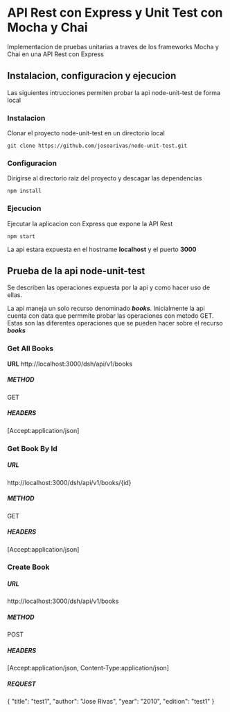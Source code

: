 # API Rest con Express y Unit Test con Mocha y Chai
Implementacion de pruebas unitarias a traves de los frameworks Mocha y Chai en una API Rest con Express

## Instalacion, configuracion y ejecucion
Las siguientes intrucciones permiten probar la api node-unit-test de forma local

### Instalacion
Clonar el proyecto node-unit-test en un directorio local
```
git clone https://github.com/josearivas/node-unit-test.git
```

### Configuracion
Dirigirse al directorio raiz del proyecto y descagar las dependencias
```
npm install
```

### Ejecucion
Ejecutar la aplicacion con Express que expone la API Rest
```
npm start
```

La api estara expuesta en el hostname **localhost** y el puerto **3000**

## Prueba de la api node-unit-test
Se describen las operaciones expuesta por la api y como hacer uso de ellas.

La api maneja un solo recurso denominado ***books***. Inicialmente la api cuenta con data que permmite probar las operaciones con metodo GET. Estas son las diferentes operaciones que se pueden hacer sobre el recurso ***books***

### Get All Books
**URL** 
http://localhost:3000/dsh/api/v1/books
##### METHOD
GET
##### HEADERS
[Accept:application/json]

### Get Book By Id
##### URL
http://localhost:3000/dsh/api/v1/books/{id}
##### METHOD
GET
##### HEADERS
[Accept:application/json]

### Create Book
##### URL
http://localhost:3000/dsh/api/v1/books
##### METHOD
POST
##### HEADERS
[Accept:application/json, Content-Type:application/json]
##### REQUEST
{ "title": "test1", "author": "Jose Rivas", "year": "2010", "edition": "test1" }